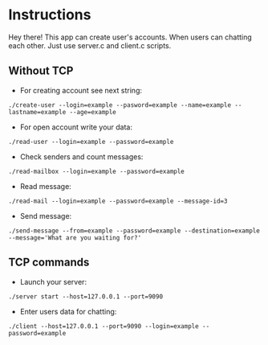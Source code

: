 # Instructions
Hey there! This app can create user's accounts. When users can chatting each other. Just use server.c and client.c scripts.

## Without TCP

* For creating account see next string:
~~~
./create-user --login=example --pasword=example --name=example --lastname=example --age=example
~~~
* For open account write your data:
~~~
./read-user --login=example --password=example
~~~
* Check senders and count messages:
~~~
./read-mailbox --login=example --password=example
~~~
* Read message:
~~~
./read-mail --login=example --password=example --message-id=3
~~~

* Send message:
~~~
./send-message --from=example --password=example --destination=example --message='What are you waiting for?'
~~~

## TCP commands
* Launch your server:
~~~
./server start --host=127.0.0.1 --port=9090
~~~
* Enter users data for chatting:
~~~
./client --host=127.0.0.1 --port=9090 --login=example --password=example
~~~
